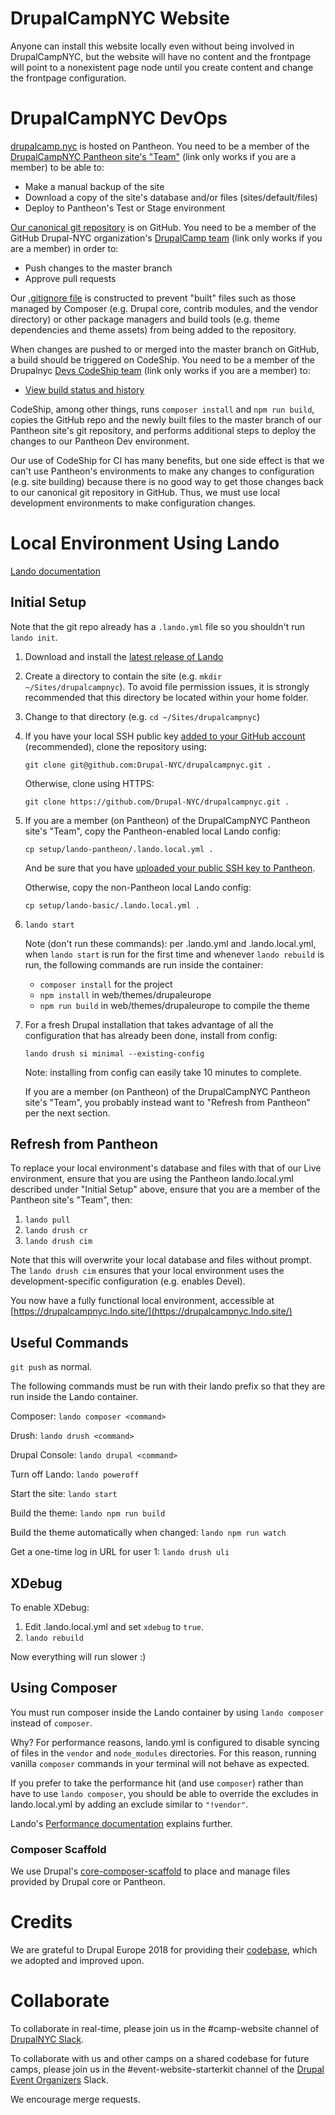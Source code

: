 # DrupalCampNYC Website

Anyone can install this website locally even without being involved in DrupalCampNYC, but the website will have no content and the frontpage will point to a nonexistent page node until you create content and change the frontpage configuration.

# DrupalCampNYC DevOps

[drupalcamp.nyc](https://www.drupalcamp.nyc) is hosted on Pantheon. You need to be a member of the [DrupalCampNYC Pantheon site's "Team"](https://dashboard.pantheon.io/sites/36d6210e-0ea0-4579-9a00-a8d3ef891b81) (link only works if you are a member) to be able to:
* Make a manual backup of the site
* Download a copy of the site's database and/or files (sites/default/files)
* Deploy to Pantheon's Test or Stage environment

[Our canonical git repository](https://github.com/Drupal-NYC/drupalcampnyc) is on GitHub. You need to be a member of the GitHub Drupal-NYC organization's [DrupalCamp team](https://github.com/orgs/Drupal-NYC/teams/drupalcamp) (link only works if you are a member) in order to:
* Push changes to the master branch
* Approve pull requests

Our [.gitignore file](web/.gitignore) is constructed to prevent "built" files such as those managed by Composer (e.g. Drupal core, contrib modules, and the vendor directory) or other package managers and build tools (e.g. theme dependencies and theme assets) from being added to the repository.

When changes are pushed to or merged into the master branch on GitHub, a build should be triggered on CodeShip. You need to be a member of the Drupalnyc [Devs CodeShip team](https://app.codeship.com/orgs/drupalnyc/teams/devs) (link only works if you are a member) to:
* [View build status and history](https://app.codeship.com/projects/1ea10500-2c56-0136-bbdc-5ed18f0e55cd)

CodeShip, among other things, runs `composer install` and `npm run build`, copies the GitHub repo and the newly built files to the master branch of our Pantheon site's git repository, and performs additional steps to deploy the changes to our Pantheon Dev environment.

Our use of CodeShip for CI has many benefits, but one side effect is that we can't use Pantheon's environments to make any changes to configuration (e.g. site building) because there is no good way to get those changes back to our canonical git repository in GitHub. Thus, we must use local development environments to make configuration changes.

# Local Environment Using Lando

[Lando documentation](https://docs.lando.dev/)

## Initial Setup

Note that the git repo already has a `.lando.yml` file so you shouldn't run `lando init`.

1. Download and install the [latest release of Lando](https://github.com/lando/lando/releases/latest)
2. Create a directory to contain the site (e.g. `mkdir ~/Sites/drupalcampnyc`). To avoid file permission issues, it is strongly recommended that this directory be located within your home folder.
3. Change to that directory (e.g. `cd ~/Sites/drupalcampnyc`)
4. If you have your local SSH public key [added to your GitHub account](https://help.github.com/en/github/authenticating-to-github/adding-a-new-ssh-key-to-your-github-account) (recommended), clone the repository using:

   `git clone git@github.com:Drupal-NYC/drupalcampnyc.git .`

   Otherwise, clone using HTTPS:

   `git clone https://github.com/Drupal-NYC/drupalcampnyc.git .`

5. If you are a member (on Pantheon) of the DrupalCampNYC Pantheon site's "Team", copy the Pantheon-enabled local Lando config:

   `cp setup/lando-pantheon/.lando.local.yml .`

   And be sure that you have [uploaded your public SSH key to Pantheon](https://pantheon.io/docs/ssh-keys#add-your-ssh-key-to-pantheon).

   Otherwise, copy the non-Pantheon local Lando config:

   `cp setup/lando-basic/.lando.local.yml .`

6. `lando start`

   Note (don't run these commands): per .lando.yml and .lando.local.yml, when `lando start` is run for the first time and whenever `lando rebuild` is run, the following commands are run inside the container:
   * `composer install` for the project
   * `npm install` in web/themes/drupaleurope
   * `npm run build` in web/themes/drupaleurope to compile the theme

7. For a fresh Drupal installation that takes advantage of all the configuration that has already been done, install from config:

   `lando drush si minimal --existing-config`

   Note: installing from config can easily take 10 minutes to complete.

   If you are a member (on Pantheon) of the DrupalCampNYC Pantheon site's "Team", you probably instead want to "Refresh from Pantheon" per the next section.

## Refresh from Pantheon

To replace your local environment's database and files with that of our Live environment, ensure that you are using the Pantheon lando.local.yml described under "Initial Setup" above, ensure that you are a member of the Pantheon site's "Team", then:
1. `lando pull`
2. `lando drush cr`
3. `lando drush cim`

Note that this will overwrite your local database and files without prompt. The `lando drush cim` ensures that your local environment uses the development-specific configuration (e.g. enables Devel).

You now have a fully functional local environment, accessible at [https://drupalcampnyc.lndo.site/](https://drupalcampnyc.lndo.site/)

## Useful Commands

`git push` as normal.

The following commands must be run with their lando prefix so that they are run inside the Lando container.

Composer: `lando composer <command>`

Drush: `lando drush <command>`

Drupal Console: `lando drupal <command>`

Turn off Lando: `lando poweroff`

Start the site: `lando start`

Build the theme: `lando npm run build`

Build the theme automatically when changed: `lando npm run watch`

Get a one-time log in URL for user 1: `lando drush uli`

## XDebug

To enable XDebug:

1. Edit .lando.local.yml and set `xdebug` to `true`.
2. `lando rebuild`

Now everything will run slower :)

## Using Composer

You must run composer inside the Lando container by using `lando composer` instead of `composer`.

Why? For performance reasons, lando.yml is configured to disable syncing of files in the `vendor` and `node_modules` directories. For this reason, running vanilla `composer` commands in your terminal will not behave as expected.

If you prefer to take the performance hit (and use `composer`) rather than have to use `lando composer`, you should be able to override the excludes in lando.local.yml by adding an exclude similar to `"!vendor"`.

Lando's [Performance documentation](https://docs.lando.dev/config/performance.html) explains further.

### Composer Scaffold

We use Drupal's [core-composer-scaffold](https://github.com/drupal/core-composer-scaffold) to place and manage files provided by Drupal core or Pantheon.

# Credits

We are grateful to Drupal Europe 2018 for providing their [codebase](https://www.drupal.org/project/drupaleurope_website), which we adopted and improved upon.

# Collaborate
To collaborate in real-time, please join us in the #camp-website channel of [DrupalNYC Slack](https://www.drupalnyc.org/slack).

To collaborate with us and other camps on a shared codebase for future camps, please join us in the #event-website-starterkit channel of the [Drupal Event Organizers](https://www.drupal.org/community/event-organizers) Slack.

We encourage merge requests.
